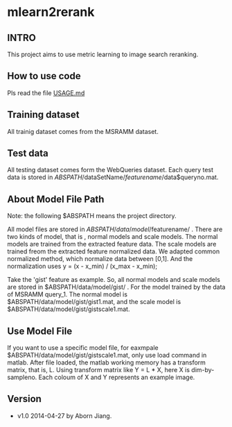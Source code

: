 mlearn2rerank
==========

## INTRO
This project aims to use metric learning to image search reranking.

## How to use code
Pls read the file
[USAGE.md](https://github.com/aborn/mlearn2rerank/blob/master/doc/USAGE.md)

## Training dataset
All trainig dataset comes from the MSRAMM dataset. 

## Test data
All testing dataset comes form the WebQueries dataset. Each query test
data is stored in $ABSPATH/$dataSetName/$featurename/$data$queryno.mat.

## About Model File Path
Note: the following $ABSPATH means the project directory.  

All model files are stored in $ABSPATH/data/model/$featurename/ . There
are two kinds of model, that is , normal models and scale models. The
normal models are trained from the extracted feature data. The scale
models are trained freom the extracted feature normalized data. We
adapted common normalized method, which normalize data between
[0,1]. And the normalization uses y = (x - x_min) / (x_max - x_min);  

Take the 'gist' feature as example. So, all normal models and scale
models are stored in $ABSPATH/data/model/gist/ . For the model trained
by the data of MSRAMM query_1. The normal model is
$ABSPATH/data/model/gist/gist1.mat, and the scale model is
$ABSPATH/data/model/gist/gistscale1.mat.  

## Use Model File
If you want to use a specific model file, for eaxmpale
$ABSPATH/data/model/gist/gistscale1.mat, only use load command in
matlab. After file loaded, the matlab working memory has a transform
matrix, that is, L. Using transform matrix like Y = L * X, here X is
dim-by-sampleno. Each coloum of X and Y represents an example image.


## Version
* v1.0 2014-04-27 by Aborn Jiang.



